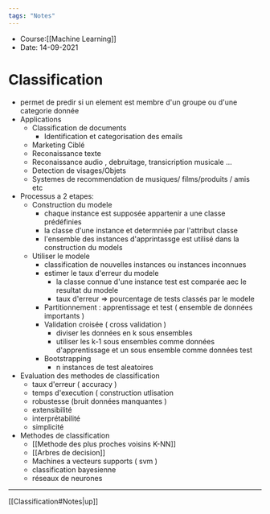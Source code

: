 ```yaml
---
tags: "Notes"
---
```


* Course:[[Machine Learning]]
* Date: 14-09-2021 


# Classification
* permet de predir si un element est membre d'un groupe  ou d'une categorie donnée 
* Applications 
	* Classification de documents 
		* Identification et categorisation des emails 
	* Marketing Ciblé 
	* Reconaissance texte
	* Reconaissance audio , debruitage, transicription musicale ...
	* Detection de visages/Objets
	* Systemes de recommendation de musiques/ films/produits / amis etc 
* Processus a 2 etapes: 
	* Construction du modele
		* chaque instance est supposée appartenir a une classe prédéfinies 
		* la classe d'une instance et determniée par l'attribut classe 
		* l'ensemble des instances d'apprintassge est utilisé dans la construction du models  
	* Utiliser le modele
		* classification de nouvelles instances ou instances inconnues 
		* estimer le taux d'erreur du modele 
			* la classe connue d'une instance test est comparée aec le resultat du modele 
			* taux d'erreur => pourcentage de tests classés par le modele
		* Partitionnement : apprentissage et test ( ensemble de données importants )
		* Validation croisée ( cross validation )
			* diviser les données en k sous ensembles
			* utiliser les k-1 sous ensembles comme données d'apprentissage et un sous ensemble comme données test 
		* Bootstrapping 
			* n instances de test aleatoires 
* Evaluation des methodes de classification 
	* taux d'erreur ( accuracy )
	* temps d'execution ( construction utlisation 
	* robustesse (bruit données manquantes )
	* extensibilité 
	* interprétabilité
	* simplicité
* Methodes de classification 
	* [[Methode des plus proches voisins K-NN]]
	* [[Arbres de decision]] 
	* Machines a vecteurs supports ( svm ) 
	* classification bayesienne 
	* réseaux de neurones 

---
[[Classification#Notes|up]]